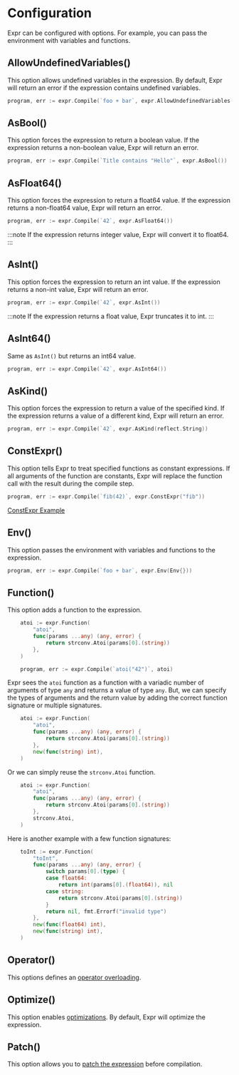 # Configuration

Expr can be configured with options. For example, you can pass the environment with variables and functions.

## AllowUndefinedVariables()

This option allows undefined variables in the expression. By default, Expr will return an error 
if the expression contains undefined variables.

```go
program, err := expr.Compile(`foo + bar`, expr.AllowUndefinedVariables())
```

## AsBool()

This option forces the expression to return a boolean value. If the expression returns a non-boolean value,
Expr will return an error.

```go
program, err := expr.Compile(`Title contains "Hello"`, expr.AsBool())
```

## AsFloat64()

This option forces the expression to return a float64 value. If the expression returns a non-float64 value,
Expr will return an error.

```go
program, err := expr.Compile(`42`, expr.AsFloat64())
```

:::note
If the expression returns integer value, Expr will convert it to float64.
:::

## AsInt()

This option forces the expression to return an int value. If the expression returns a non-int value,
Expr will return an error.

```go
program, err := expr.Compile(`42`, expr.AsInt())
```

:::note
If the expression returns a float value, Expr truncates it to int.
:::

## AsInt64()

Same as `AsInt()` but returns an int64 value.

```go
program, err := expr.Compile(`42`, expr.AsInt64())
```

## AsKind()

This option forces the expression to return a value of the specified kind. 
If the expression returns a value of a different kind, Expr will return an error.

```go
program, err := expr.Compile(`42`, expr.AsKind(reflect.String))
```

## ConstExpr()

This option tells Expr to treat specified functions as constant expressions. 
If all arguments of the function are constants, Expr will replace the function call with the result 
during the compile step.

```go
program, err := expr.Compile(`fib(42)`, expr.ConstExpr("fib"))
```

[ConstExpr Example](https://pkg.go.dev/github.com/expr-lang/expr?tab=doc#ConstExpr)

## Env()

This option passes the environment with variables and functions to the expression.

```go
program, err := expr.Compile(`foo + bar`, expr.Env(Env{}))
```

## Function()

This option adds a function to the expression.

```go
	atoi := expr.Function(
		"atoi",
		func(params ...any) (any, error) {
			return strconv.Atoi(params[0].(string))
		},
	)

	program, err := expr.Compile(`atoi("42")`, atoi)
```

Expr sees the `atoi` function as a function with a variadic number of arguments of type `any` and returns a value of type `any`. But, we can specify the types of arguments and the return value by adding the correct function
signature or multiple signatures.

```go
	atoi := expr.Function(
		"atoi",
		func(params ...any) (any, error) {
			return strconv.Atoi(params[0].(string))
		},
		new(func(string) int),
	)
```

Or we can simply reuse the `strconv.Atoi` function.

```go
	atoi := expr.Function(
		"atoi",
		func(params ...any) (any, error) {
			return strconv.Atoi(params[0].(string))
		},
		strconv.Atoi,
	)
```

Here is another example with a few function signatures:

```go
	toInt := expr.Function(
		"toInt",
		func(params ...any) (any, error) {
			switch params[0].(type) {
			case float64:
				return int(params[0].(float64)), nil
			case string:
				return strconv.Atoi(params[0].(string))
			}
			return nil, fmt.Errorf("invalid type")
		},
		new(func(float64) int),
		new(func(string) int),
	)
```


## Operator()

This options defines an [operator overloading](operator-overloading).

## Optimize()

This option enables [optimizations](internals.md). By default, Expr will optimize the expression.

## Patch()

This option allows you to [patch the expression](visitor-and-patch) before compilation.
